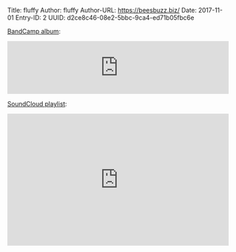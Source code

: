 Title: fluffy
Author: fluffy
Author-URL: https://beesbuzz.biz/
Date: 2017-11-01
Entry-ID: 2
UUID: d2ce8c46-08e2-5bbc-9ca4-ed71b05fbc6e

[BandCamp album](https://sockpuppet.bandcamp.com/album/novembeat-2017):

<iframe style="border: 0; width: 100%; height: 120px;" src="https://bandcamp.com/EmbeddedPlayer/album=1413796988/size=large/bgcol=ffffff/linkcol=0687f5/tracklist=false/artwork=small/transparent=true/" seamless><a href="http://music.sockpuppet.us/album/novembeat-2017">Novembeat 2017 by Sockpuppet</a></iframe>

[SoundCloud playlist](https://soundcloud.com/plaidfluff/sets/novembeat-2017):

<iframe width="100%" height="300" scrolling="no" frameborder="no" allow="autoplay" src="https://w.soundcloud.com/player/?url=https%3A//api.soundcloud.com/playlists/365019937&color=%23ff5500&auto_play=false&hide_related=false&show_comments=true&show_user=true&show_reposts=false&show_teaser=true&visual=true"></iframe>

